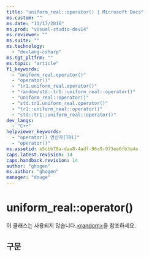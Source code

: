 ```yaml
---
title: "uniform_real::operator() | Microsoft Docs"
ms.custom: ""
ms.date: "11/17/2016"
ms.prod: "visual-studio-dev14"
ms.reviewer: ""
ms.suite: ""
ms.technology: 
  - "devlang-csharp"
ms.tgt_pltfrm: ""
ms.topic: "article"
f1_keywords: 
  - "uniform_real.operator()"
  - "operator()"
  - "tr1.uniform_real.operator()"
  - "random/std::tr1::uniform_real::operator()"
  - "uniform_real::operator()"
  - "std.tr1.uniform_real.operator()"
  - "tr1::uniform_real::operator()"
  - "std::tr1::uniform_real::operator()"
dev_langs: 
  - "C++"
helpviewer_keywords: 
  - "operator() 연산자[TR1]"
  - "operator()"
ms.assetid: e5cbb78a-daa8-4adf-96a9-973ee6fb3e4e
caps.latest.revision: 14
caps.handback.revision: 14
author: "ghogen"
ms.author: "ghogen"
manager: "douge"
---
```

# uniform_real::operator()
이 클래스는 사용되지 않습니다.[\<random\>](../standard-library/random.md)을 참조하세요.  
  
## 구문